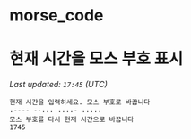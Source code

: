 # morse_code
# 현재 시간을 모스 부호 표시
<!-- MORSE_TIME_START -->
_Last updated: `17:45` (UTC)_

```
현재 시간을 입력하세요. 모스 부호로 바꿉니다
.---- --... ....- .....
모스 부호를 다시 현재 시간으로 바꿉니다
1745
```
<!-- MORSE_TIME_END -->
